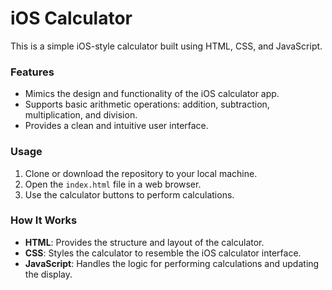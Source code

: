 # iOS Calculator

This is a simple iOS-style calculator built using HTML, CSS, and JavaScript.

### Features
- Mimics the design and functionality of the iOS calculator app.
- Supports basic arithmetic operations: addition, subtraction, multiplication, and division.
- Provides a clean and intuitive user interface.

### Usage
1. Clone or download the repository to your local machine.
2. Open the `index.html` file in a web browser.
3. Use the calculator buttons to perform calculations.

### How It Works
- **HTML**: Provides the structure and layout of the calculator.
- **CSS**: Styles the calculator to resemble the iOS calculator interface.
- **JavaScript**: Handles the logic for performing calculations and updating the display.

